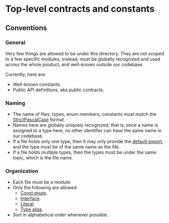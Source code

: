 # Top-level contracts and constants

## Conventions

### General

Very few things are allowed to be under this directory. They are not scoped to a few specific modules, instead, must be globally recognized and used across the whole product, and well-known outside our codebase.

Currently, here are:

* Well-known constants.
* Public API definitions, aka public contracts.

### Naming

* The name of files, types, enum members, constants must match the [StrictPascalCase](https://github.com/typescript-eslint/typescript-eslint/blob/master/packages/eslint-plugin/docs/rules/naming-convention.md#format) format.
* Names here are globally uniquely recognized, that is, once a name is assigned to a type here, no other identifier can have the same name in our codebase.
* If a file holds only one type, then it may only provide the [default export](https://www.typescriptlang.org/docs/handbook/modules.html#default-exports), and the type must be of the same name as the file.
* If a file holds multiple types, then the types must be under the same topic, which is the file name.

### Organization

* Each file must be a module.
* Only the following are allowed:
  * [Const enum](https://www.typescriptlang.org/docs/handbook/enums.html#const-enums).
  * [Interface](https://www.typescriptlang.org/docs/handbook/interfaces.html).
  * [Literal](https://www.typescriptlang.org/docs/handbook/literal-types.html).
  * [Type alias](https://www.typescriptlang.org/docs/handbook/advanced-types.html#type-aliases).
* Sort in alphabetical order whenever possible.
